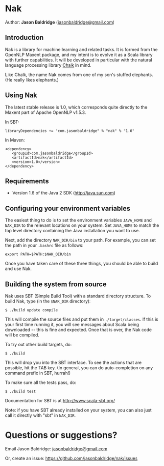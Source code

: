 # Nak

Author: **Jason Baldridge** (jasonbaldridge@gmail.com)

## Introduction

Nak is a library for machine learning and related tasks. It is formed from the OpenNLP Maxent package, and my intent is to evolve it as a Scala library with further capabilities. It will be developed in particular with the natural language processing library [Chalk](https://github.com/jasonbaldridge/chalk) in mind.

Like Chalk, the name Nak comes from one of my son's stuffed elephants. (He really likes elephants.)

## Using Nak

The latest stable release is 1.0, which corresponds quite directly to the Maxent part of Apache OpenNLP v1.5.3. 

In SBT:

    libraryDependencies += "com.jasonbaldridge" % "nak" % "1.0"

In Maven:

    <dependency>
       <groupId>com.jasonbaldridge</groupId>
       <artifactId>nak</artifactId>
       <version>1.0</version>
    </dependency>

## Requirements

* Version 1.6 of the Java 2 SDK (http://java.sun.com)

## Configuring your environment variables

The easiest thing to do is to set the environment variables `JAVA_HOME`
and `NAK_DIR` to the relevant locations on your system. Set `JAVA_HOME`
to match the top level directory containing the Java installation you
want to use.

Next, add the directory `NAK_DIR/bin` to your path. For example, you
can set the path in your `.bashrc` file as follows:

	export PATH=$PATH:$NAK_DIR/bin

Once you have taken care of these three things, you should be able to
build and use Nak.


## Building the system from source

Nak uses SBT (Simple Build Tool) with a standard directory
structure.  To build Nak, type (in the `$NAK_DIR` directory):

	$ ./build update compile

This will compile the source files and put them in
`./target/classes`. If this is your first time running it, you will see
messages about Scala being downloaded -- this is fine and
expected. Once that is over, the Nak code will be compiled.

To try out other build targets, do:

	$ ./build

This will drop you into the SBT interface. To see the actions that are
possible, hit the TAB key. (In general, you can do auto-completion on
any command prefix in SBT, hurrah!)

To make sure all the tests pass, do:

	$ ./build test

Documentation for SBT is at <http://www.scala-sbt.org/>

Note: if you have SBT already installed on your system, you can
also just call it directly with "sbt" in `NAK_DIR`.


# Questions or suggestions?

Email Jason Baldridge: <jasonbaldridge@gmail.com>

Or, create an issue: <https://github.com/jasonbaldridge/nak/issues>


